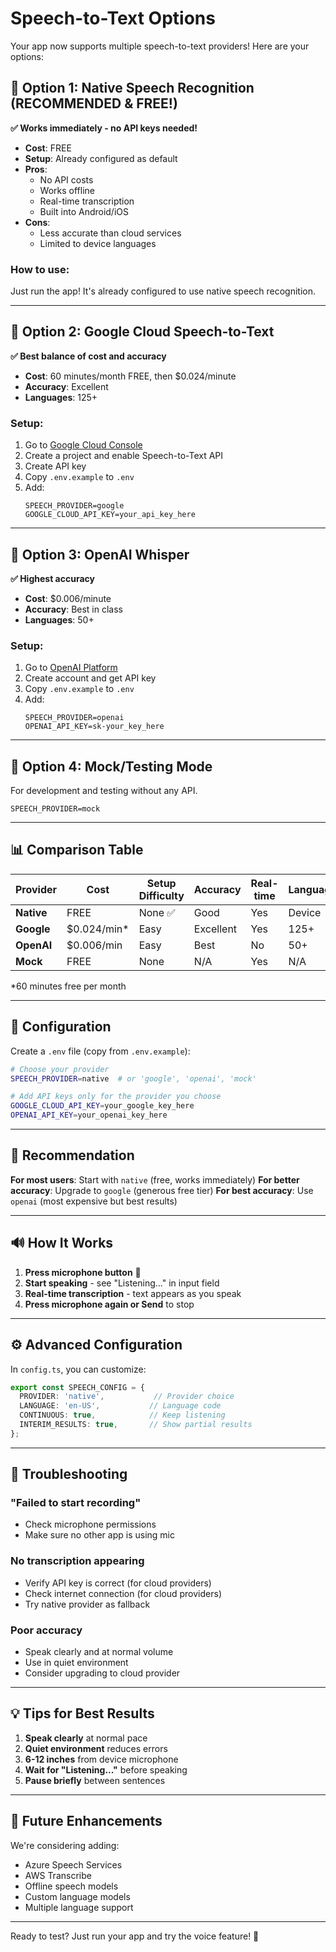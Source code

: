# Speech-to-Text Options

Your app now supports multiple speech-to-text providers! Here are your options:

## 🚀 **Option 1: Native Speech Recognition (RECOMMENDED & FREE!)**

**✅ Works immediately - no API keys needed!**

- **Cost**: FREE
- **Setup**: Already configured as default
- **Pros**:
  - No API costs
  - Works offline
  - Real-time transcription
  - Built into Android/iOS
- **Cons**:
  - Less accurate than cloud services
  - Limited to device languages

### How to use:
Just run the app! It's already configured to use native speech recognition.

---

## 🌟 **Option 2: Google Cloud Speech-to-Text**

**✅ Best balance of cost and accuracy**

- **Cost**: 60 minutes/month FREE, then $0.024/minute
- **Accuracy**: Excellent
- **Languages**: 125+

### Setup:
1. Go to [Google Cloud Console](https://console.cloud.google.com/)
2. Create a project and enable Speech-to-Text API
3. Create API key
4. Copy `.env.example` to `.env`
5. Add:
   ```
   SPEECH_PROVIDER=google
   GOOGLE_CLOUD_API_KEY=your_api_key_here
   ```

---

## 🤖 **Option 3: OpenAI Whisper**

**✅ Highest accuracy**

- **Cost**: $0.006/minute
- **Accuracy**: Best in class
- **Languages**: 50+

### Setup:
1. Go to [OpenAI Platform](https://platform.openai.com/)
2. Create account and get API key
3. Copy `.env.example` to `.env`
4. Add:
   ```
   SPEECH_PROVIDER=openai
   OPENAI_API_KEY=sk-your_key_here
   ```

---

## 🧪 **Option 4: Mock/Testing Mode**

For development and testing without any API.

```
SPEECH_PROVIDER=mock
```

---

## 📊 **Comparison Table**

| Provider | Cost | Setup Difficulty | Accuracy | Real-time | Languages |
|----------|------|------------------|----------|-----------|-----------|
| **Native** | FREE | None ✅ | Good | Yes | Device |
| **Google** | $0.024/min* | Easy | Excellent | Yes | 125+ |
| **OpenAI** | $0.006/min | Easy | Best | No | 50+ |
| **Mock** | FREE | None | N/A | Yes | N/A |

*60 minutes free per month

---

## 🔧 **Configuration**

Create a `.env` file (copy from `.env.example`):

```bash
# Choose your provider
SPEECH_PROVIDER=native  # or 'google', 'openai', 'mock'

# Add API keys only for the provider you choose
GOOGLE_CLOUD_API_KEY=your_google_key_here
OPENAI_API_KEY=your_openai_key_here
```

---

## 🎯 **Recommendation**

**For most users**: Start with `native` (free, works immediately)
**For better accuracy**: Upgrade to `google` (generous free tier)
**For best accuracy**: Use `openai` (most expensive but best results)

---

## 🔊 **How It Works**

1. **Press microphone button** 🎤
2. **Start speaking** - see "Listening..." in input field
3. **Real-time transcription** - text appears as you speak
4. **Press microphone again or Send** to stop

---

## ⚙️ **Advanced Configuration**

In `config.ts`, you can customize:

```typescript
export const SPEECH_CONFIG = {
  PROVIDER: 'native',           // Provider choice
  LANGUAGE: 'en-US',           // Language code
  CONTINUOUS: true,            // Keep listening
  INTERIM_RESULTS: true,       // Show partial results
};
```

---

## 🚨 **Troubleshooting**

### "Failed to start recording"
- Check microphone permissions
- Make sure no other app is using mic

### No transcription appearing
- Verify API key is correct (for cloud providers)
- Check internet connection (for cloud providers)
- Try native provider as fallback

### Poor accuracy
- Speak clearly and at normal volume
- Use in quiet environment
- Consider upgrading to cloud provider

---

## 💡 **Tips for Best Results**

1. **Speak clearly** at normal pace
2. **Quiet environment** reduces errors
3. **6-12 inches** from device microphone
4. **Wait for "Listening..."** before speaking
5. **Pause briefly** between sentences

---

## 🔮 **Future Enhancements**

We're considering adding:
- Azure Speech Services
- AWS Transcribe
- Offline speech models
- Custom language models
- Multiple language support

---

Ready to test? Just run your app and try the voice feature! 🎤